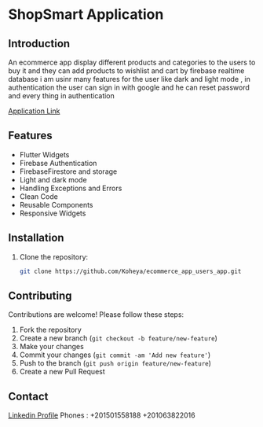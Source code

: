 # ShopSmart Application

## Introduction

An ecommerce app display different products and categories to the users to buy it and they can add products to wishlist and cart by firebase realtime database i am usinr many features for the user like dark and light mode , in authentication the user can sign in with google and he can reset password and every thing in authentication

[Application Link](https://www.linkedin.com/posts/mohamed-koheya_flutter-flutter-ecommerce-activity-7250262331912339457-5Lnm?utm_source=share&utm_medium=member_desktop)

## Features

- Flutter Widgets
- Firebase Authentication
- FirebaseFirestore and storage
- Light and dark mode
- Handling Exceptions and Errors
- Clean Code
- Reusable Components
- Responsive Widgets

## Installation

1. Clone the repository:

    ```bash
    git clone https://github.com/Koheya/ecommerce_app_users_app.git
    ```

## Contributing

Contributions are welcome! Please follow these steps:

1. Fork the repository
2. Create a new branch (`git checkout -b feature/new-feature`)
3. Make your changes
4. Commit your changes (`git commit -am 'Add new feature'`)
5. Push to the branch (`git push origin feature/new-feature`)
6. Create a new Pull Request


## Contact
[Linkedin Profile](https://www.linkedin.com/in/mohamed-said-koheya-4989571a9?utm_source=share&utm_campaign=share_via&utm_content=profile&utm_medium=android_app)
Phones :
+201501558188
+201063822016
